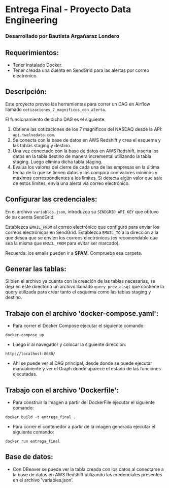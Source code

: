 # Entrega Final - Proyecto Data Engineering

### Desarrollado por Bautista Argañaraz Londero

## Requerimientos:

- Tener instalado Docker.
- Tener creada una cuenta en SendGrid para las alertas por correo electrónico.

## Descripción:

Este proyecto provee las herramientas para correr un DAG en Airflow llamado `cotizaciones_7_magnificos_con_alerta`.

El funcionamiento de dicho DAG es el siguiente:

1. Obtiene las cotizaciones de los 7 magníficos del NASDAQ desde la API: `api.twelvedata.com`.
2. Se conecta con la base de datos en AWS Redshift y crea el esquema y las tablas staging y destino.
3. Una vez conectado con la base de datos en AWS Redshift, inserta los datos en la tabla destino de manera incremental utilizando la tabla staging. Luego elimina dicha tabla staging.
4. Evalúa los valores del cierre de cada una de las empresas en la última fecha de la que se tienen datos y los compara con valores mínimos y máximos correspondientes a los límites. Si detecta algún valor que sale de estos límites, envía una alerta vía correo electrónico.

## Configurar las credenciales:

En el archivo `variables.json`, introduzca su `SENDGRID_API_KEY` que obtuvo de su cuenta SendGrid.

Establezca `EMAIL_FROM` al correo electrónico que configuró para enviar los correos electrónicos en SendGrid. Establezca `EMAIL_TO` a la dirección a la que desea que se envíen los correos electrónicos (es recomendable que sea la misma que `EMAIL_FROM` para evitar ser marcado).

Recuerda: los emails pueden ir a **SPAM**. Comprueba esa carpeta.

## Generar las tablas:

Si bien el archivo ya cuenta con la creación de las tablas necesarias, se deja en este directorio un archivo llamado `query_previa.sql` que contiene la query utilizada para crear tanto el esquema como las tablas staging y destino.

## Trabajo con el archivo 'docker-compose.yaml':

- Para correr el Docker Compose ejecutar el siguiente comando:

```
docker-compose up
```

- Luego ir al navegador y colocar la siguiente dirección:

```
http://localhost:8080/
```

- Ahi se puede ver el DAG principal, desde donde se puede ejecutar manualmente y ver el Graph donde aparece el estado de las funciones ejecutadas.

## Trabajo con el archivo 'Dockerfile':

- Para construir la imagen a partir del DockerFile ejecutar el siguiente comando:

```
docker build -t entrega_final .
```

- Para correr el contenedor a partir de la imagen generada ejecutar el siguiente comando:

```
docker run entrega_final
```

## Base de datos:

- Con DBeaver se puede ver la tabla creada con los datos al conectarse a la base de datos en AWS Redshift utilizando las credenciales presentes en el archivo 'variables.json'.